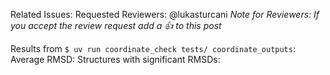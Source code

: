 Related Issues: <!-- Add related issues here, e.g. #121 #341 -->
Requested Reviewers: @lukasturcani <!-- Add other reviewers here -->
*Note for Reviewers: If you accept the review request add a :+1: to this post*

Results from `$ uv run coordinate_check tests/ coordinate_outputs`:
Average RMSD: <!--Fill in-->
Structures with significant RMSDs: <!--Fill in-->

<!--
Talk about what a user would see (a big, a new feature) and what
user goals weren't being met. If the commit fixes a bug, describe how
the bug was discovered and steps to reproduce it, unless this is
already covered by the related issues. If this is a bug fix, what was
the mistake in the application logic? Be precise. Act like a detective
and report your findings.
-->

<!--
Why did you make the change this way? What other ways did you consider
but reject? Explain how amazing your work is.
-->

<!--
What risks are associated with making the changes in the commit? Will
anything else break? Are the changes backwards-compatible? Is there
any "tech debt"?
-->

<!--
Explain the source code changes. Changes that are fully explained in
code comments or the above paragraphs don't need to be repeated here.
Use bullet points, e.g.

* `src/stk/molecular/atoms/atom.py:Atom.get_id()`: The method
  parameters were updated because <some reason>. The places where
  the method was called were also updated.
-->

<!--
Give evidence that the commit works. Did you visually inspect any
changes to molecular structures yourself?
-->

<!--
The suggested PR outline is taken from
https://joshuatauberer.medium.com/write-joyous-git-commit-messages-2f98891114c4
-->
